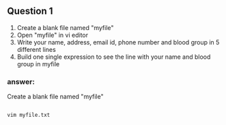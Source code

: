## Question 1
1. Create a blank file named "myfile"
2. Open "myfile" in vi editor
3. Write your name, address, email id, phone number and blood group in 5 different lines
4. Build one single expression to see the line with your name and blood group in myfile
### answer:
Create a blank file named "myfile"
~~~

vim myfile.txt

~~~
